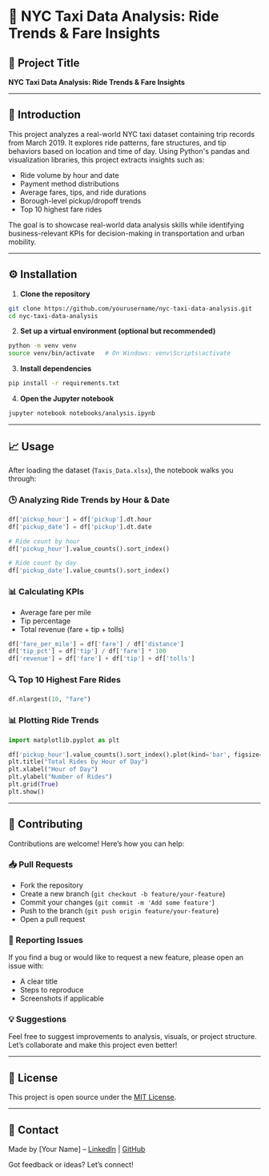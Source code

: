 
# 🚖 NYC Taxi Data Analysis: Ride Trends & Fare Insights

## 🧾 Project Title
**NYC Taxi Data Analysis: Ride Trends & Fare Insights**

---

## 📌 Introduction

This project analyzes a real-world NYC taxi dataset containing trip records from March 2019. It explores ride patterns, fare structures, and tip behaviors based on location and time of day. Using Python's pandas and visualization libraries, this project extracts insights such as:

- Ride volume by hour and date
- Payment method distributions
- Average fares, tips, and ride durations
- Borough-level pickup/dropoff trends
- Top 10 highest fare rides

The goal is to showcase real-world data analysis skills while identifying business-relevant KPIs for decision-making in transportation and urban mobility.

---

## ⚙️ Installation

1. **Clone the repository**
```bash
git clone https://github.com/yourusername/nyc-taxi-data-analysis.git
cd nyc-taxi-data-analysis
```

2. **Set up a virtual environment (optional but recommended)**
```bash
python -m venv venv
source venv/bin/activate   # On Windows: venv\Scripts\activate
```

3. **Install dependencies**
```bash
pip install -r requirements.txt
```

4. **Open the Jupyter notebook**
```bash
jupyter notebook notebooks/analysis.ipynb
```

---

## 📈 Usage

After loading the dataset (`Taxis_Data.xlsx`), the notebook walks you through:

### 🕒 Analyzing Ride Trends by Hour & Date
```python
df['pickup_hour'] = df['pickup'].dt.hour
df['pickup_date'] = df['pickup'].dt.date

# Ride count by hour
df['pickup_hour'].value_counts().sort_index()

# Ride count by day
df['pickup_date'].value_counts().sort_index()
```

### 📊 Calculating KPIs
- Average fare per mile
- Tip percentage
- Total revenue (fare + tip + tolls)
```python
df['fare_per_mile'] = df['fare'] / df['distance']
df['tip_pct'] = df['tip'] / df['fare'] * 100
df['revenue'] = df['fare'] + df['tip'] + df['tolls']
```

### 🔍 Top 10 Highest Fare Rides
```python
df.nlargest(10, "fare")
```

### 📊 Plotting Ride Trends
```python
import matplotlib.pyplot as plt

df['pickup_hour'].value_counts().sort_index().plot(kind='bar', figsize=(10,5))
plt.title("Total Rides by Hour of Day")
plt.xlabel("Hour of Day")
plt.ylabel("Number of Rides")
plt.grid(True)
plt.show()
```

---

## 🤝 Contributing

Contributions are welcome! Here’s how you can help:

### 📥 Pull Requests
- Fork the repository
- Create a new branch (`git checkout -b feature/your-feature`)
- Commit your changes (`git commit -m 'Add some feature'`)
- Push to the branch (`git push origin feature/your-feature`)
- Open a pull request

### 🐞 Reporting Issues
If you find a bug or would like to request a new feature, please open an issue with:
- A clear title
- Steps to reproduce
- Screenshots if applicable

### 💡 Suggestions
Feel free to suggest improvements to analysis, visuals, or project structure. Let’s collaborate and make this project even better!

---

## 📃 License

This project is open source under the [MIT License](LICENSE).

---

## 🙋 Contact

Made by [Your Name] – [LinkedIn](https://linkedin.com/in/your-profile) | [GitHub](https://github.com/yourusername)

Got feedback or ideas? Let’s connect!
